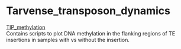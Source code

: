 # Tarvense_transposon_dynamics


[TIP_methylation](https://github.com/acontrerasg/Tarvense_transposon_dynamics/tree/main/TIP_methylation) <br/>
Contains scripts to plot DNA methylation in the flanking regions of TE insertions in samples with vs without the insertion.
